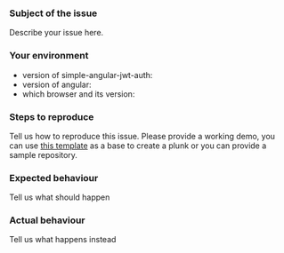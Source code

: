 ### Subject of the issue
Describe your issue here.

### Your environment
* version of simple-angular-jwt-auth:
* version of angular:
* which browser and its version:

### Steps to reproduce
Tell us how to reproduce this issue. Please provide a working demo, you can use [this template](https://embed.plnkr.co/8vAHAkbADHA48q56bfiE?p=preview) as a base to create a plunk or you can provide a sample repository.

### Expected behaviour
Tell us what should happen

### Actual behaviour
Tell us what happens instead
